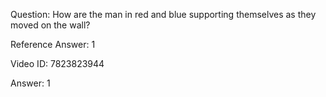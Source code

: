 Question: How are the man in red and blue supporting themselves as they moved on the wall?

Reference Answer: 1

Video ID: 7823823944

Answer: 1

